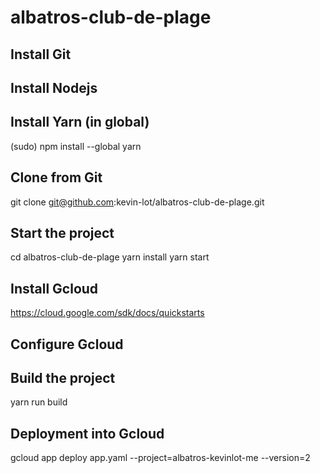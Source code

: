 # albatros-club-de-plage

## Install Git

## Install Nodejs

## Install Yarn (in global)
(sudo) npm install --global yarn

## Clone from Git
git clone git@github.com:kevin-lot/albatros-club-de-plage.git

## Start the project
cd albatros-club-de-plage
yarn install
yarn start

## Install Gcloud
https://cloud.google.com/sdk/docs/quickstarts

## Configure Gcloud

## Build the project
yarn run build

## Deployment into Gcloud
gcloud app deploy app.yaml --project=albatros-kevinlot-me --version=2
